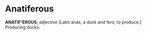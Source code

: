 # Anatiferous

**ANATIF'EROUS**, _adjective_ \[Latin anas, a duck and fero, to produce.\] Producing ducks.